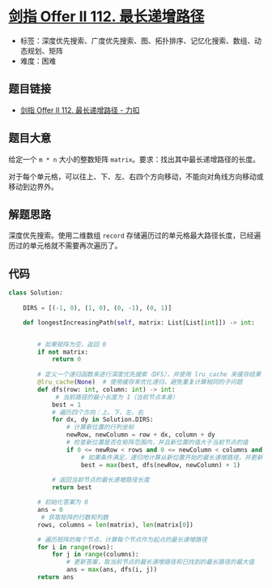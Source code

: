 # [剑指 Offer II 112. 最长递增路径](https://leetcode.cn/problems/fpTFWP/)

- 标签：深度优先搜索、广度优先搜索、图、拓扑排序、记忆化搜索、数组、动态规划、矩阵
- 难度：困难

## 题目链接

- [剑指 Offer II 112. 最长递增路径 - 力扣](https://leetcode.cn/problems/fpTFWP/)

## 题目大意

给定一个 `m * n` 大小的整数矩阵 `matrix`。要求：找出其中最长递增路径的长度。

对于每个单元格，可以往上、下、左、右四个方向移动，不能向对角线方向移动或移动到边界外。

## 解题思路

深度优先搜索。使用二维数组 `record` 存储遍历过的单元格最大路径长度，已经遍历过的单元格就不需要再次遍历了。

## 代码

```python
class Solution:
    
    DIRS = [(-1, 0), (1, 0), (0, -1), (0, 1)]

    def longestIncreasingPath(self, matrix: List[List[int]]) -> int:


        # 如果矩阵为空，返回 0
        if not matrix:
            return 0
        
        # 定义一个递归函数来进行深度优先搜索（DFS），并使用 lru_cache 来缓存结果
        @lru_cache(None)  # 使用缓存来优化递归，避免重复计算相同的子问题
        def dfs(row: int, column: int) -> int:
             # 当前路径的最小长度为 1（当前节点本身）
            best = 1
            # 遍历四个方向：上、下、左、右
            for dx, dy in Solution.DIRS:
                # 计算新位置的行列坐标
                newRow, newColumn = row + dx, column + dy
                # 检查新位置是否在矩阵范围内，并且新位置的值大于当前节点的值
                if 0 <= newRow < rows and 0 <= newColumn < columns and matrix[newRow][newColumn] > matrix[row][column]:
                    # 如果条件满足，递归地计算从新位置开始的最长递增路径，并更新 best
                    best = max(best, dfs(newRow, newColumn) + 1)
            
            # 返回当前节点的最长递增路径长度
            return best

        # 初始化答案为 0
        ans = 0
         # 获取矩阵的行数和列数
        rows, columns = len(matrix), len(matrix[0])

        # 遍历矩阵的每个节点，计算每个节点作为起点的最长递增路径
        for i in range(rows):
            for j in range(columns):
                # 更新答案，取当前节点的最长递增路径和已找到的最长路径的最大值
                ans = max(ans, dfs(i, j))
        return ans

```

